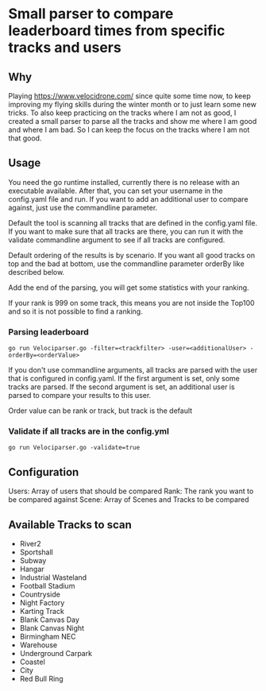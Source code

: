 # Small parser to compare leaderboard times from specific tracks and users

## Why

Playing https://www.velocidrone.com/ since quite some time now, to keep improving my flying skills during the winter month
or to just learn some new tricks. To also keep practicing on the tracks where I am not as good, I created a small parser
to parse all the tracks and show me where I am good and where I am bad. So I can keep the focus on the tracks where I am 
not that good.

## Usage

You need the go runtime installed, currently there is no release with an executable available. After that, you can set your username
in the config.yaml file and run. If you want to add an additional user to compare against, just use the commandline parameter.

Default the tool is scanning all tracks that are defined in the config.yaml file. If you want to make sure that all tracks are there,
you can run it with the validate commandline argument to see if all tracks are configured.

Default ordering of the results is by scenario. If you want all good tracks on top and the bad at bottom, use the commandline parameter
orderBy like described below.

Add the end of the parsing, you will get some statistics with your ranking.

If your rank is 999 on some track, this means you are not inside the Top100 and so it is not possible to find a ranking.

### Parsing leaderboard

    go run Velociparser.go -filter=<trackfilter> -user=<additionalUser> -orderBy=<orderValue>

If you don't use commandline arguments, all tracks are parsed with the user
that is configured in config.yaml. If the first argument is set, only some tracks are parsed.
If the second argument is set, an additional user is parsed to compare your results to this user.

Order value can be rank or track, but track is the default

### Validate if all tracks are in the config.yml

    go run Velociparser.go -validate=true

## Configuration

Users: Array of users that should be compared
Rank: The rank you want to be compared against
Scene: Array of Scenes and Tracks to be compared

## Available Tracks to scan

- River2
- Sportshall
- Subway
- Hangar
- Industrial Wasteland
- Football Stadium
- Countryside
- Night Factory
- Karting Track
- Blank Canvas Day
- Blank Canvas Night
- Birmingham NEC
- Warehouse
- Underground Carpark
- Coastel
- City
- Red Bull Ring
